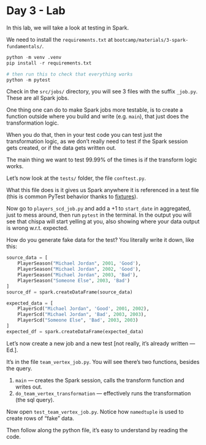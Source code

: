 # Day 3 - Lab

In this lab, we will take a look at testing in Spark.

We need to install the `requirements.txt` at `bootcamp/materials/3-spark-fundamentals/`.

```python
python -m venv .venv
pip install -r requirements.txt

# then run this to check that everything works
python -m pytest
```

Check in the `src/jobs/` directory, you will see 3 files with the suffix `_job.py`. These are all Spark jobs.

One thing one can do to make Spark jobs more testable, is to create a function outside where you build and write (e.g. `main`), that just does the transformation logic.

When you do that, then in your test code you can test just the transformation logic, as we don’t really need to test if the Spark session gets created, or if the data gets written out.

The main thing we want to test 99.99% of the times is if the transform logic works.

Let’s now look at the `tests/` folder, the file `conftest.py`.

What this file does is it gives us Spark anywhere it is referenced in a test file (this is common PyTest behavior thanks to [fixtures](https://docs.pytest.org/en/6.2.x/fixture.html)).

Now go to `players_scd_job.py` and add a +1 to `start_date` in aggregated, just to mess around, then run `pytest` in the terminal. In the output you will see that chispa will start yelling at you, also showing where your data output is wrong w.r.t. expected.

How do you generate fake data for the test? You literally write it down, like this:

```python
source_data = [
    PlayerSeason("Michael Jordan", 2001, 'Good'),
    PlayerSeason("Michael Jordan", 2002, 'Good'),
    PlayerSeason("Michael Jordan", 2003, 'Bad'),
    PlayerSeason("Someone Else", 2003, 'Bad')
]
source_df = spark.createDataFrame(source_data)

expected_data = [
    PlayerScd("Michael Jordan", 'Good', 2001, 2002),
    PlayerScd("Michael Jordan", 'Bad', 2003, 2003),
    PlayerScd("Someone Else", 'Bad', 2003, 2003)
]
expected_df = spark.createDataFrame(expected_data)
```

Let’s now create a new job and a new test [not really, it’s already written — Ed.].

It’s in the file `team_vertex_job.py`. You will see there’s two functions, besides the query.

1. `main` — creates the Spark session, calls the transform function and writes out.
2. `do_team_vertex_transformation` — effectively runs the transformation (the sql query).

Now open `test_team_vertex_job.py`. Notice how `namedtuple` is used to create rows of “fake” data.

Then follow along the python file, it’s easy to understand by reading the code.
